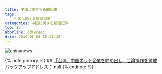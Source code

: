 ```yaml
---
title: 中国に関する新聞記事
tags:
  - 中国に関する新聞記事
categories: 中国に関する新聞記事
top: 15
abbrlink: 6d49ceec
date: 2019-05-08 15:23:15
---
```

 ![chinanews](https://picsource-1259072117.cos.ap-tokyo.myqcloud.com/picsource/chinanews.jpg)
 <!--more-->
{% note primary %}
    ## [「台湾、中国ネット企業を締め出し　世論操作を警戒](https://www.nikkei.com/article/DGXMZO44482560X00C19A5FFJ000/)
    バックアップアドレス： null
{% endnote %}